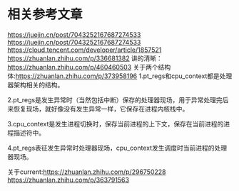 # 相关参考文章
https://juejin.cn/post/7043252167687274533  
https://juejin.cn/post/7043252167687274533  
https://cloud.tencent.com/developer/article/1857521
https://zhuanlan.zhihu.com/p/336681382
讲的清晰：https://zhuanlan.zhihu.com/p/460460503
关于两个结构体:https://zhuanlan.zhihu.com/p/373958196
1.pt_regs和cpu_context都是处理器架构相关的结构。

2.pt_regs是发生异常时（当然包括中断）保存的处理器现场，用于异常处理完后来恢复现场，就好像没有发生异常一样，它保存在进程内核栈中。

3.cpu_context是发生进程切换时，保存当前进程的上下文，保存在当前进程的进程描述符中。

4.pt_regs表征发生异常时处理器现场，cpu_context发生调度时当前进程的处理器现场。


关于current:https://zhuanlan.zhihu.com/p/296750228
https://zhuanlan.zhihu.com/p/363791563